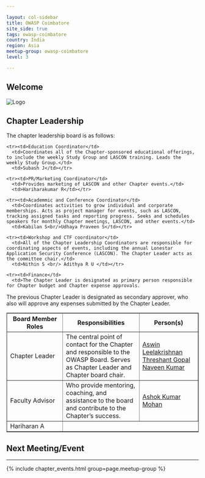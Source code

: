 ```yaml
---

layout: col-sidebar
title: OWASP Coimbatore
site_side: true
tags: owasp-coimbatore
country: India
region: Asia
meetup-group: owasp-coimbatore
level: 3

---
```


## Welcome
![Logo](https://owasp.org/www-chapter-coimbatore/assets/images/logo/owasp_coimbatore_logo.jpg)



Chapter Leadership
------------------
The chapter leadership board is as follows:

<table cellpadding="5" cellspacing="0" border="1">
  <tr><th>Board Member Roles</th>
      <th width="40%">Responsibilities</th>
      <th>Person(s)</th></tr>
  
  <tr><td>Chapter Leader</td>
      <td>The central point of contact for the Chapter and responsible to the OWASP Board. Serves as Chapter Leader and Chapter board chair.</td>
    <td><a href="mailto:aswin.leelakrishnan@owasp.org">Aswin Leelakrishnan</a><br/><a href="mailto:threshant.gopal@owasp.org">Threshant Gopal</a><br/><a href="mailto:naveen.kumar@owasp.org">Naveen Kumar</a></td></tr>
  
  <tr><td>Faculty Advisor</td>
      <td>Who provide mentoring, coaching, and assistance to the board and contribute to the Chapter’s success.</td>
      <td><a href="mailto:ashok.kumarmohan@owasp.org">Ashok Kumar Mohan</a></td></tr>
  
    <tr><td>Education Coordinator</td>
      <td>Coordinates all of the Chapter-sponsored educational offerings, to include the weekly Study Group and LASCON training. Leads the weekly Study Group.</td>
      <td>Subash J</td></tr>
  
    <tr><td>PR/Marketing Coordinator</td>
      <td>Provides marketing of LASCON and other Chapter events.</td>
      <td>Hariharakumar R</td></tr>
  
    <tr><td>Academmic and Conference Coordinator</td>
      <td>Coordinates activities to grow individual and corporate memberships. Acts as project manager for events, such as LASCON, tracking assigned tasks and reporting progress. Seeks and schedules speakers for monthly Chapter meetings, LASCON, and other events.</td>
      <td>Kabilan S<br/>Udhaya Praveen S</td></tr>
  
    <tr><td>Workshop and CTF coordinator</td>
      <td>All of the Chapter Leadership Coordinators are responsible for coordinating aspects of events, including the annual Lonestar Application Security Conference (LASCON). The Chapter Leader acts as the committee chair.</td>
      <td>Nithin S <br/> Adithya R U </td></tr>
  
    <tr><td>Finance</td>
      <td>The Chapter Leader is designated as primary person responsible for Chapter budget and Chapter expense approvals.
The previous Chapter Leader is designated as secondary approver, who also will approve any expenses submitted by the Chapter Leader.</td>
      <td>Hariharan A</td></tr>
    
</table>


## Next Meeting/Event
---------------------
{% include chapter_events.html group=page.meetup-group %} 









